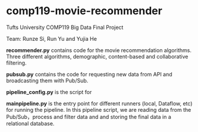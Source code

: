 # comp119-movie-recommender

Tufts University COMP119 Big Data Final Project

Team: Runze Si, Run Yu and Yujia He

**recommender.py** contains code for the movie recommendation algorithms. Three different algorithms, demographic, content-based and collaborative filtering.

**pubsub.py** contains the code for requesting new data from API and broadcasting them with Pub/Sub.

**pipeline_config.py** is the script for 

**mainpipeline.py** is the entry point for different runners (local, Dataflow, etc) for running the pipeline. In this pipeline script, we are reading data from the Pub/Sub，process and filter data and and storing the final data in a relational database.


